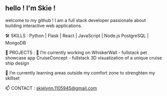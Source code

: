 ## hello ! I'm Skie !

welcome to my github ! I am a full stack developer passionate about building
interactive web applications. 

🛠 SKILLS :
Python | Flask | React | JavaScript | Node.js
PostgreSQL | MongoDB

📂 PROJECTS :
🔭 I’m currently working on WhiskerWall - fullstack pet showcase app
CruiseConcept - fullstack 3D visualization of a unique cruise ship design

 🌱 I’m currently learning areas outside my comfort zone to strenghten my skillset

 📫 CONTACT : 
 skielynn.1105945@gmail.com
